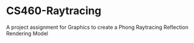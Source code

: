 # CS460-Raytracing
A project assignment for Graphics to create a Phong Raytracing Reflection Rendering Model
